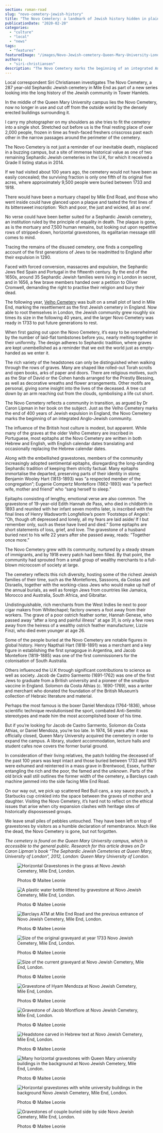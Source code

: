 ```yaml
---
section: roman-road
slug: "novo-cemetery-jewish-history"
title: "The Novo Cemetery: a landmark of Jewish history hidden in plain sight"
publicationDate: "2020-02-20"
categories: 
  - "culture"
  - "local"
  - "news"
tags: 
  - "features"
featuredImage: "/images/Novo-Jewish-cemetery-Queen-Mary-University-London-16.jpg"
authors: 
  - "siri-christiansen"
description: "The Novo Cemetery marks the beginning of an integrated Anglo-Jewish community', with 'indistinguishable, rich merchants from the West Indies lie next to poor cigar makers from Whitechapel, factory owners a foot away from their workers"
---
```


Local correspondent Siri Christiansen investigates The Novo Cemetery, a 287 year-old Sephardic Jewish cemetery in Mile End as part of a new series looking into the long history of the Jewish community in Tower Hamlets.

In the middle of the Queen Mary University campus lies the Novo Cemetery, now no longer in use and cut off from the outside world by the densely erected buildings surrounding it.

I carry my photographer on my shoulders as she tries to fit the cemetery into a single shot. Stretched out before us is the final resting place of over 2,000 people, frozen in time as fresh-faced freshers crisscross past each other in the narrow passages around the perimeter of the cemetery.

The Novo Cemetery is not just a reminder of our inevitable death, misplaced in a buzzing campus, but a site of immense historical value as one of two remaining Sephardic Jewish cemeteries in the U.K, for which it received a Grade II listing status in 2014.

If we had visited about 100 years ago, the cemetery would not have been as easily concealed; the surviving fraction is only one fifth of its original five acres, where approximately 9,500 people were buried between 1733 and 1918.

There would have been a mortuary chapel by Mile End Road, and those who went inside could have glanced upon a plaque and tasted the first lines of its bittersweet inscription: ‘Rich and poor, the just and wicked, all as one’.

No verse could have been better suited for a Sephardic Jewish cemetery, an institution ruled by the principle of equality in death. The plaque is gone, as is the mortuary and 7,500 human remains, but looking out upon repetitive rows of stripped-down, horizontal gravestones, its egalitarian message still comes to mind.

Tracing the remains of the disused cemetery, one finds a compelling account of the first generations of Jews to be readmitted to England after their expulsion in 1290.

Faced with forced conversion, massacres and expulsion, the Sephardic Jews fled Spain and Portugal in the fifteenth century. By the end of the 1650s, around 35 Sephardic Jewish families were living in London in secret, and in 1656, a few brave members handed over a petition to Oliver Cromwell, demanding the right to practise their religion and bury their dead. 

The following year, [Velho Cemetery](https://romanroadlondon.com/velho-cemetery-mile-end-jewish-history/) was built on a small plot of land in Mile End, marking the resettlement as the first Jewish cemetery in England. Now able to root themselves in London, the Jewish community grew roughly six times its size in the following 40 years, and the larger Novo Cemetery was ready in 1733 to put future generations to rest.

When first gazing out upon the Novo Cemetery, it’s easy to be overwhelmed by the number of laid-flat tombstones before you, nearly melting together in their uniformity. The design adheres to Sephardic tradition, where graves are kept unembellished as a reminder that we exit the world just as empty-handed as we enter it. 

The rich variety of the headstones can only be distinguished when walking through the rows of graves. Many are shaped like rolled-out Torah scrolls and open books, arks of paper and doors. There are religious motives, such as the Star of David or the Cohen hands arranged for the Priestly Blessing, as well as decorative wreaths and flower arrangements. Other motifs are personal, giving some insight into the lives of the deceased. A tree cut down by an arm reaching out from the clouds, symbolising a life cut short.

The Novo Cemetery reflects a community in transition, as argued by Dr Caron Lipman in her book on the subject. Just as the Velho Cemetery marks the end of 400 years of Jewish expulsion in England, the Novo Cemetery marks the beginning of an integrated Anglo-Jewish community. 

The influence of the British host culture is modest, but apparent. While many of the graves at the older Velho Cemetery are inscribed in Portuguese, most epitaphs at the Novo Cemetery are written in both Hebrew and English, with English calendar dates translating and occasionally replacing the Hebrew calendar dates. 

Along with the embellished gravestones, members of the community increasingly adopted sentimental epitaphs, disregarding the long-standing Sephardic tradition of keeping them strictly factual. Many epitaphs immortalise the departed, preserving parts of their identity in stone; Benjamin Wooley Hart (1813-1893) was “a respected member of the congregation”; Eugenie Compertz Montefiore (1862-1893) was “a perfect wife, mother and friend” who “sang herself to sleep.”

Epitaphs consisting of lengthy, emotional verse are also common. The gravestone of 19-year-old Edith Hannah de Pass, who died in childbirth in 1893 and reunited with her infant seven months later, is inscribed with the final lines of Henry Wadsworth Longfellow’s poem ‘Footsteps of Angels’: “Oh, though oft depressed and lonely, all my fears are laid aside/ If I but remember only, such as these have lived and died.” Some epitaphs are short statements of loss, grief, and love. The gravestone of a husband buried next to his wife 22 years after she passed away, reads: “Together once more.”

The Novo Cemetery grew with its community, nurtured by a steady stream of immigrants, and by 1918 every patch had been filled. By that point, the community had sprouted from a small group of wealthy merchants to a full-blown microcosm of society at large.

The cemetery reflects this rich diversity, hosting some of the richest Jewish families of their time, such as the Montefiores, Sassoons, da Costas and Disraelis, together with the working-class Jews who would make up half of the annual burials, as well as foreign Jews from countries like Jamaica, Morocco and Australia, South Africa, and Gibraltar.

Undistinguishable, rich merchants from the West Indies lie next to poor cigar makers from Whitechapel; factory owners a foot away from their workers. The grave of a poor ostrich feather sorter, Hannah Genese, who passed away “after a long and painful illness” at age 31, is only a few rows away from the heiress of a wealthy ostrich feather manufacturer, Lizzie Finzi, who died even younger at age 26.

Some of the people buried at the Novo Cemetery are notable figures in global history. Henry Napthali Hart (1818-1891) was a merchant and a key figure in establishing the first synagogue in Argentina, and Jacob Montefiore (1819-1885) was one of the first commissioners for the colonisation of South Australia.

Others influenced the U.K through significant contributions to science as well as society. Jacob de Castro Sarmento (1691-1762) was one of the first Jews to graduate from a British university and a pioneer of the smallpox vaccine in England. Solomon da Costa Athias (c. 1690-1769), was a writer and merchant who donated the foundation of the British Museum’s collection of Hebraic literature and material.

Perhaps the most famous is the boxer Daniel Mendoza (1764-1836), whose scientific technique revolutionised the sport, combated Anti-Semitic stereotypes and made him the most accomplished boxer of his time.

But if you’re looking for Jacob de Castro Sarmento, Solomon da Costa Athias, or Daniel Mendoza, you’re too late. In 1974, 56 years after it was officially closed, Queen Mary University acquired the cemetery in order to expand the campus. A library, student accommodation, lecture halls and student cafes now covers the former burial ground.

In consideration of their living relatives, the patch holding the deceased of the past 100 years was kept intact and those buried between 1733 and 1875 were exhumed and reinterred in a mass grave in Brentwood, Essex, further entangling the rich and the poor, the famed and the unknown. Parts of the old brick wall still outlines the former width of the cemetery, a Barclays cash machine jammed into the side facing Mile End Road.

On our way out, we pick up scattered Red Bull cans, a soy sauce pouch, a Starbucks cup crinkled into the space between the graves of mother and daughter. Visiting the Novo Cemetery, it’s hard not to reflect on the ethical issues that arise when city expansion clashes with heritage sites of historically dispossessed groups.

We leave small piles of pebbles untouched. They have been left on top of gravestones by visitors as a humble declaration of remembrance. Much like the dead, the Novo Cemetery is gone, but not forgotten.

_The cemetery is found on the Queen Mary University campus, which is accessible to the general public. Research for this article draws on Dr Caron Lipman's book “The Sephardic Jewish Cemeteries at Queen Mary, University of London”, 2012, London: Queen Mary University of London._

<figure>

![Horizontal Gravestones in the grass at Novo Jewish Cemetery, Mile End, London.](/images/Novo-Jewish-cemetery-Queen-Mary-University-London-8-1024x683.jpg)

<figcaption>

Photos © Maitee Leonie

</figcaption>

</figure>

<figure>

![A plastic water bottle littered by gravestone at Novo Jewish Cemetery, Mile End, London.](/images/Novo-Jewish-cemetery-Queen-Mary-University-London-22-1024x683.jpg)

<figcaption>

Photos © Maitee Leonie

</figcaption>

</figure>

<figure>

![Barclays ATM at Mile End Road and the previous entrance of Novo Jewish Cemetery, Mile End, London.](/images/Novo-Jewish-cemetery-Queen-Mary-University-London-35-1024x683.jpg)

<figcaption>

Photos © Maitee Leonie  


</figcaption>

</figure>

<figure>

![Size of the original graveyard at year 1733 Novo Jewish Cemetery, Mile End, London.](/images/Novo-Jewish-cemetery-Queen-Mary-University-London-30-1024x683.jpg)

<figcaption>

Photos © Maitee Leonie

</figcaption>

</figure>

<figure>

![Size of the current graveyard at Novo Jewish Cemetery, Mile End, London.](/images/Novo-Jewish-cemetery-Queen-Mary-University-London-32-1024x683.jpg)

<figcaption>

Photos © Maitee Leonie

</figcaption>

</figure>

<figure>

![Gravestone of Hyam Mendoza at Novo Jewish Cemetery, Mile End, London.](/images/Novo-Jewish-cemetery-Queen-Mary-University-London-20-1024x683.jpg)

<figcaption>

Photos © Maitee Leonie

</figcaption>

</figure>

<figure>

![Gravestone of Jacob Montfiore at Novo Jewish Cemetery, Mile End, London.](/images/Novo-Jewish-cemetery-Queen-Mary-University-London-24-1024x683.jpg)

<figcaption>

Photos © Maitee Leonie

</figcaption>

</figure>

<figure>

![Headstone carved in Hebrew text at Novo Jewish Cemetery, Mile End, London.](/images/Novo-Jewish-cemetery-Queen-Mary-University-London-3-1024x683.jpg)

<figcaption>

Photos © Maitee Leonie

</figcaption>

</figure>

<figure>

![Many horizontal gravestones with Queen Mary university buildings in the background at Novo Jewish Cemetery, Mile End, London.](/images/Novo-Jewish-cemetery-Queen-Mary-University-London-29-1024x683.jpg)

<figcaption>

Photos © Maitee Leonie

</figcaption>

</figure>

<figure>

![Horizontal gravestones with white university buildings in the background Novo Jewish Cemetery, Mile  End, London.](/images/Novo-Jewish-cemetery-Queen-Mary-University-London-13-1024x683.jpg)

<figcaption>

Photos © Maitee Leonie

</figcaption>

</figure>

<figure>

![Gravestones of couple buried side by side Novo Jewish Cemetery, Mile End, London.](/images/Novo-Jewish-cemetery-Queen-Mary-University-London-28-2-1024x683.jpg)

<figcaption>

Photos © Maitee Leonie

</figcaption>

</figure>
